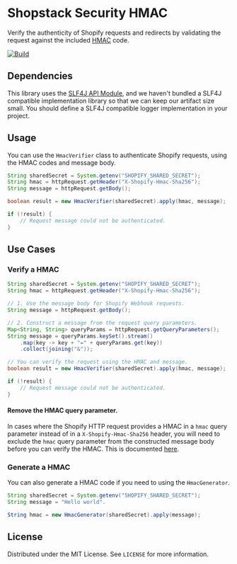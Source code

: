 # Shopstack Security HMAC

Verify the authenticity of Shopify requests and redirects by validating the request against the included
[HMAC](https://shopify.dev/apps/auth/oauth#verification) code.

[![Build](https://github.com/alanguerin/shopstack-security-hmac/actions/workflows/build.yml/badge.svg?branch=main)](https://github.com/alanguerin/shopstack-security-hmac/actions/workflows/build.yml)

## Dependencies

This library uses the [SLF4J API Module](https://mvnrepository.com/artifact/org.slf4j/slf4j-api), and we haven't bundled
a SLF4J compatible implementation library so that we can keep our artifact size small. You should define a SLF4J
compatible logger implementation in your project.

## Usage

You can use the `HmacVerifier` class to authenticate Shopify requests, using the HMAC codes and message body.

```java
String sharedSecret = System.getenv("SHOPIFY_SHARED_SECRET");
String hmac = httpRequest.getHeader("X-Shopify-Hmac-Sha256");
String message = httpRequest.getBody();

boolean result = new HmacVerifier(sharedSecret).apply(hmac, message);

if (!result) {
    // Request message could not be authenticated.
}
```

## Use Cases

### Verify a HMAC

```java
String sharedSecret = System.getenv("SHOPIFY_SHARED_SECRET");
String hmac = httpRequest.getHeader("X-Shopify-Hmac-Sha256");

// 1. Use the message body for Shopify Webhook requests.
String message = httpRequest.getBody();

// 2. Construct a message from the request query parameters.
Map<String, String> queryParams = httpRequest.getQueryParameters();
String message = queryParams.keySet().stream()
    .map(key -> key + "=" + queryParams.get(key))
    .collect(joining("&"));

// You can verify the request using the HMAC and message.
boolean result = new HmacVerifier(sharedSecret).apply(hmac, message);

if (!result) {
    // Request message could not be authenticated.
}
```

#### Remove the HMAC query parameter.

In cases where the Shopify HTTP request provides a HMAC in a `hmac` query parameter instead of in a
`X-Shopify-Hmac-Sha256` header, you will need to exclude the `hmac` query parameter from the constructed message body
before you can verify the HMAC. This is documented [here](https://shopify.dev/apps/auth/oauth#remove-the-hmac).

### Generate a HMAC

You can also generate a HMAC code if you need to using the `HmacGenerator`.

```java
String sharedSecret = System.getenv("SHOPIFY_SHARED_SECRET");
String message = "Hello world".

String hmac = new HmacGenerator(sharedSecret).apply(message);
```

## License

Distributed under the MIT License. See `LICENSE` for more information.
